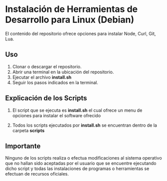 # Instalación de Herramientas de Desarrollo para Linux (Debian)
El contenido del repositorio ofrece opciones para instalar Node, Curl, Git, Lua.

## Uso
1. Clonar o descargar el repositorio.
2. Abrir una terminal en la ubicación del repositorio.
3. Ejecutar el archivo **install.sh**
4. Seguir los pasos indicados en la terminal.

## Explicación de los Scripts
1. El script que se ejecuta es **install.sh** el cual ofrece un menu de opciones para instalar el software ofrecido

2. Todos los scripts ejecutados por **install.sh** se encuentran dentro de la carpeta **scripts** 

## Importante
Ninguno de los scripts realiza o efectua modificaciones al sistema operativo que no hallan sido aceptadas por el usuario que se encuentre ejecutando dicho script y todas las instalaciones de programas o herramientas se efectuan de recursos oficiales.
